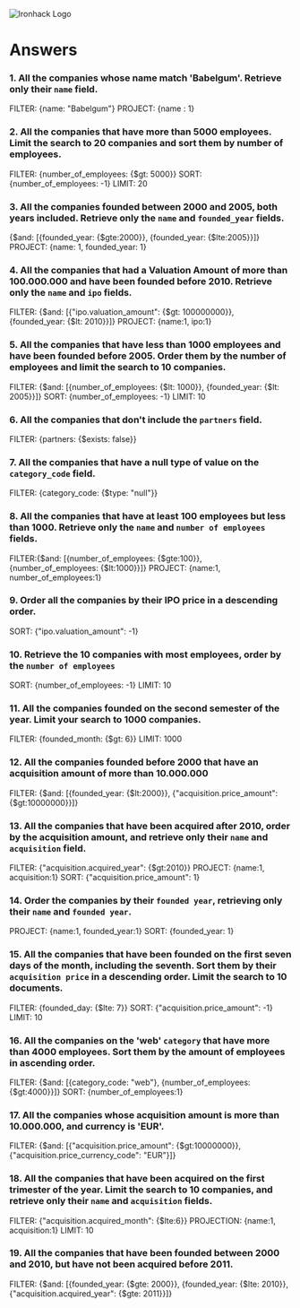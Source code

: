 ![Ironhack Logo](https://i.imgur.com/1QgrNNw.png)

# Answers

### 1. All the companies whose name match 'Babelgum'. Retrieve only their `name` field.

FILTER: {name: "Babelgum"}
PROJECT: {name : 1}

### 2. All the companies that have more than 5000 employees. Limit the search to 20 companies and sort them by **number of employees**.

FILTER: {number_of_employees: {$gt: 5000}}
SORT: {number_of_employees: -1}
LIMIT: 20

### 3. All the companies founded between 2000 and 2005, both years included. Retrieve only the `name` and `founded_year` fields.

{$and: [{founded_year: {$gte:2000}}, {founded_year: {$lte:2005}}]}
PROJECT: {name: 1, founded_year: 1}

### 4. All the companies that had a Valuation Amount of more than 100.000.000 and have been founded before 2010. Retrieve only the `name` and `ipo` fields.

FILTER: {$and: [{"ipo.valuation_amount": {$gt: 100000000}}, {founded_year: {$lt: 2010}}]}
PROJECT: {name:1, ipo:1}

### 5. All the companies that have less than 1000 employees and have been founded before 2005. Order them by the number of employees and limit the search to 10 companies.

FILTER: {$and: [{number_of_employees: {$lt: 1000}}, {founded_year: {$lt: 2005}}]}
SORT: {number_of_employees: -1}
LIMIT: 10

### 6. All the companies that don't include the `partners` field.

FILTER: {partners: {$exists: false}}

### 7. All the companies that have a null type of value on the `category_code` field.

FILTER: {category_code: {$type: "null"}}

### 8. All the companies that have at least 100 employees but less than 1000. Retrieve only the `name` and `number of employees` fields.

FILTER:{$and: [{number_of_employees: {$gte:100}}, {number_of_employees: {$lt:1000}}]}
PROJECT: {name:1, number_of_employees:1}

### 9. Order all the companies by their IPO price in a descending order.

SORT: {"ipo.valuation_amount": -1}

### 10. Retrieve the 10 companies with most employees, order by the `number of employees`

SORT: {number_of_employees: -1}
LIMIT: 10

### 11. All the companies founded on the second semester of the year. Limit your search to 1000 companies.

FILTER: {founded_month: {$gt: 6}}
LIMIT: 1000

### 12. All the companies founded before 2000 that have an acquisition amount of more than 10.000.000

FILTER: {$and: [{founded_year: {$lt:2000}}, {"acquisition.price_amount": {$gt:10000000}}]}

### 13. All the companies that have been acquired after 2010, order by the acquisition amount, and retrieve only their `name` and `acquisition` field.

FILTER: {"acquisition.acquired_year": {$gt:2010}}
PROJECT: {name:1, acquisition:1}
SORT: {"acquisition.price_amount": 1}

### 14. Order the companies by their `founded year`, retrieving only their `name` and `founded year`.

PROJECT: {name:1, founded_year:1}
SORT: {founded_year: 1}

### 15. All the companies that have been founded on the first seven days of the month, including the seventh. Sort them by their `acquisition price` in a descending order. Limit the search to 10 documents.

FILTER: {founded_day: {$lte: 7}}
SORT: {"acquisition.price_amount": -1}
LIMIT: 10

### 16. All the companies on the 'web' `category` that have more than 4000 employees. Sort them by the amount of employees in ascending order.

FILTER: {$and: [{category_code: "web"}, {number_of_employees: {$gt:4000}}]}
SORT: {number_of_employees:1}

### 17. All the companies whose acquisition amount is more than 10.000.000, and currency is 'EUR'.

FILTER: {$and: [{"acquisition.price_amount": {$gt:10000000}}, {"acquisition.price_currency_code": "EUR"}]}

### 18. All the companies that have been acquired on the first trimester of the year. Limit the search to 10 companies, and retrieve only their `name` and `acquisition` fields.

FILTER: {"acquisition.acquired_month": {$lte:6}}
PROJECTION: {name:1, acquisition:1}
LIMIT: 10

### 19. All the companies that have been founded between 2000 and 2010, but have not been acquired before 2011.

FILTER: {$and: [{founded_year: {$gte: 2000}}, {founded_year: {$lte: 2010}}, {"acquisition.acquired_year": {$gte: 2011}}]}

